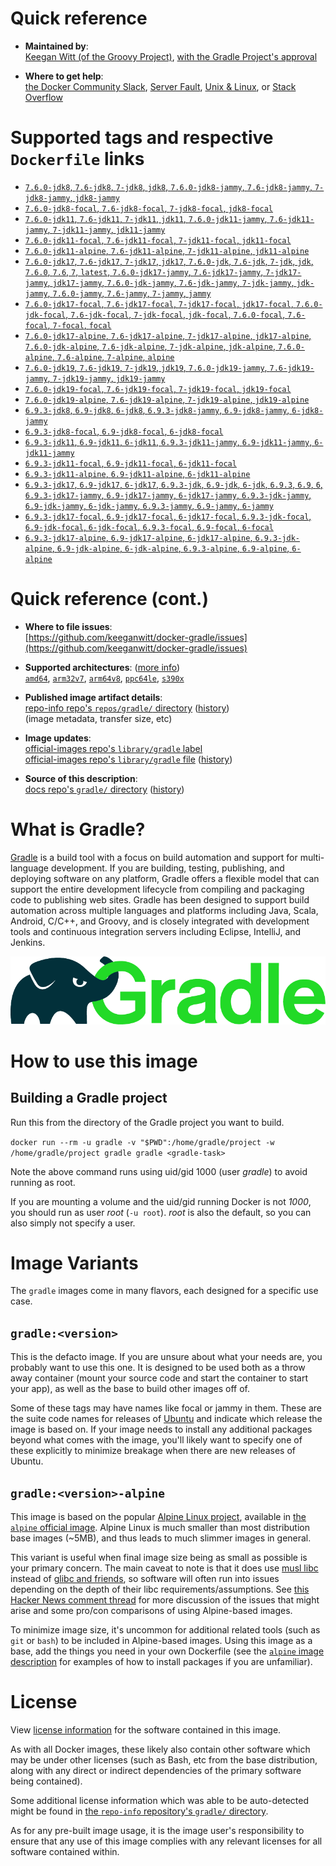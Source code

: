<!--

********************************************************************************

WARNING:

    DO NOT EDIT "gradle/README.md"

    IT IS AUTO-GENERATED

    (from the other files in "gradle/" combined with a set of templates)

********************************************************************************

-->

# Quick reference

-	**Maintained by**:  
	[Keegan Witt (of the Groovy Project)](https://github.com/keeganwitt/docker-gradle), [with the Gradle Project's approval](https://discuss.gradle.org/t/official-docker-images/21159/8)

-	**Where to get help**:  
	[the Docker Community Slack](https://dockr.ly/comm-slack), [Server Fault](https://serverfault.com/help/on-topic), [Unix & Linux](https://unix.stackexchange.com/help/on-topic), or [Stack Overflow](https://stackoverflow.com/help/on-topic)

# Supported tags and respective `Dockerfile` links

-	[`7.6.0-jdk8`, `7.6-jdk8`, `7-jdk8`, `jdk8`, `7.6.0-jdk8-jammy`, `7.6-jdk8-jammy`, `7-jdk8-jammy`, `jdk8-jammy`](https://github.com/keeganwitt/docker-gradle/blob/24b8697d05b77df7eaacdbb20b8f9cc023d659fc/jdk8/Dockerfile)
-	[`7.6.0-jdk8-focal`, `7.6-jdk8-focal`, `7-jdk8-focal`, `jdk8-focal`](https://github.com/keeganwitt/docker-gradle/blob/24b8697d05b77df7eaacdbb20b8f9cc023d659fc/jdk8-focal/Dockerfile)
-	[`7.6.0-jdk11`, `7.6-jdk11`, `7-jdk11`, `jdk11`, `7.6.0-jdk11-jammy`, `7.6-jdk11-jammy`, `7-jdk11-jammy`, `jdk11-jammy`](https://github.com/keeganwitt/docker-gradle/blob/24b8697d05b77df7eaacdbb20b8f9cc023d659fc/jdk11/Dockerfile)
-	[`7.6.0-jdk11-focal`, `7.6-jdk11-focal`, `7-jdk11-focal`, `jdk11-focal`](https://github.com/keeganwitt/docker-gradle/blob/24b8697d05b77df7eaacdbb20b8f9cc023d659fc/jdk11-focal/Dockerfile)
-	[`7.6.0-jdk11-alpine`, `7.6-jdk11-alpine`, `7-jdk11-alpine`, `jdk11-alpine`](https://github.com/keeganwitt/docker-gradle/blob/24b8697d05b77df7eaacdbb20b8f9cc023d659fc/jdk11-alpine/Dockerfile)
-	[`7.6.0-jdk17`, `7.6-jdk17`, `7-jdk17`, `jdk17`, `7.6.0-jdk`, `7.6-jdk`, `7-jdk`, `jdk`, `7.6.0`, `7.6`, `7`, `latest`, `7.6.0-jdk17-jammy`, `7.6-jdk17-jammy`, `7-jdk17-jammy`, `jdk17-jammy`, `7.6.0-jdk-jammy`, `7.6-jdk-jammy`, `7-jdk-jammy`, `jdk-jammy`, `7.6.0-jammy`, `7.6-jammy`, `7-jammy`, `jammy`](https://github.com/keeganwitt/docker-gradle/blob/24b8697d05b77df7eaacdbb20b8f9cc023d659fc/jdk17/Dockerfile)
-	[`7.6.0-jdk17-focal`, `7.6-jdk17-focal`, `7-jdk17-focal`, `jdk17-focal`, `7.6.0-jdk-focal`, `7.6-jdk-focal`, `7-jdk-focal`, `jdk-focal`, `7.6.0-focal`, `7.6-focal`, `7-focal`, `focal`](https://github.com/keeganwitt/docker-gradle/blob/24b8697d05b77df7eaacdbb20b8f9cc023d659fc/jdk17-focal/Dockerfile)
-	[`7.6.0-jdk17-alpine`, `7.6-jdk17-alpine`, `7-jdk17-alpine`, `jdk17-alpine`, `7.6.0-jdk-alpine`, `7.6-jdk-alpine`, `7-jdk-alpine`, `jdk-alpine`, `7.6.0-alpine`, `7.6-alpine`, `7-alpine`, `alpine`](https://github.com/keeganwitt/docker-gradle/blob/24b8697d05b77df7eaacdbb20b8f9cc023d659fc/jdk17-alpine/Dockerfile)
-	[`7.6.0-jdk19`, `7.6-jdk19`, `7-jdk19`, `jdk19`, `7.6.0-jdk19-jammy`, `7.6-jdk19-jammy`, `7-jdk19-jammy`, `jdk19-jammy`](https://github.com/keeganwitt/docker-gradle/blob/24b8697d05b77df7eaacdbb20b8f9cc023d659fc/jdk19/Dockerfile)
-	[`7.6.0-jdk19-focal`, `7.6-jdk19-focal`, `7-jdk19-focal`, `jdk19-focal`](https://github.com/keeganwitt/docker-gradle/blob/24b8697d05b77df7eaacdbb20b8f9cc023d659fc/jdk19-focal/Dockerfile)
-	[`7.6.0-jdk19-alpine`, `7.6-jdk19-alpine`, `7-jdk19-alpine`, `jdk19-alpine`](https://github.com/keeganwitt/docker-gradle/blob/24b8697d05b77df7eaacdbb20b8f9cc023d659fc/jdk19-alpine/Dockerfile)
-	[`6.9.3-jdk8`, `6.9-jdk8`, `6-jdk8`, `6.9.3-jdk8-jammy`, `6.9-jdk8-jammy`, `6-jdk8-jammy`](https://github.com/keeganwitt/docker-gradle/blob/3cf51c6d6c509c0df464a34856be4d1bc49fddf8/jdk8/Dockerfile)
-	[`6.9.3-jdk8-focal`, `6.9-jdk8-focal`, `6-jdk8-focal`](https://github.com/keeganwitt/docker-gradle/blob/3cf51c6d6c509c0df464a34856be4d1bc49fddf8/jdk8-focal/Dockerfile)
-	[`6.9.3-jdk11`, `6.9-jdk11`, `6-jdk11`, `6.9.3-jdk11-jammy`, `6.9-jdk11-jammy`, `6-jdk11-jammy`](https://github.com/keeganwitt/docker-gradle/blob/3cf51c6d6c509c0df464a34856be4d1bc49fddf8/jdk11/Dockerfile)
-	[`6.9.3-jdk11-focal`, `6.9-jdk11-focal`, `6-jdk11-focal`](https://github.com/keeganwitt/docker-gradle/blob/3cf51c6d6c509c0df464a34856be4d1bc49fddf8/jdk11-focal/Dockerfile)
-	[`6.9.3-jdk11-alpine`, `6.9-jdk11-alpine`, `6-jdk11-alpine`](https://github.com/keeganwitt/docker-gradle/blob/3cf51c6d6c509c0df464a34856be4d1bc49fddf8/jdk11-alpine/Dockerfile)
-	[`6.9.3-jdk17`, `6.9-jdk17`, `6-jdk17`, `6.9.3-jdk`, `6.9-jdk`, `6-jdk`, `6.9.3`, `6.9`, `6`, `6.9.3-jdk17-jammy`, `6.9-jdk17-jammy`, `6-jdk17-jammy`, `6.9.3-jdk-jammy`, `6.9-jdk-jammy`, `6-jdk-jammy`, `6.9.3-jammy`, `6.9-jammy`, `6-jammy`](https://github.com/keeganwitt/docker-gradle/blob/3cf51c6d6c509c0df464a34856be4d1bc49fddf8/jdk17/Dockerfile)
-	[`6.9.3-jdk17-focal`, `6.9-jdk17-focal`, `6-jdk17-focal`, `6.9.3-jdk-focal`, `6.9-jdk-focal`, `6-jdk-focal`, `6.9.3-focal`, `6.9-focal`, `6-focal`](https://github.com/keeganwitt/docker-gradle/blob/3cf51c6d6c509c0df464a34856be4d1bc49fddf8/jdk17-focal/Dockerfile)
-	[`6.9.3-jdk17-alpine`, `6.9-jdk17-alpine`, `6-jdk17-alpine`, `6.9.3-jdk-alpine`, `6.9-jdk-alpine`, `6-jdk-alpine`, `6.9.3-alpine`, `6.9-alpine`, `6-alpine`](https://github.com/keeganwitt/docker-gradle/blob/3cf51c6d6c509c0df464a34856be4d1bc49fddf8/jdk17-alpine/Dockerfile)

# Quick reference (cont.)

-	**Where to file issues**:  
	[https://github.com/keeganwitt/docker-gradle/issues](https://github.com/keeganwitt/docker-gradle/issues)

-	**Supported architectures**: ([more info](https://github.com/docker-library/official-images#architectures-other-than-amd64))  
	[`amd64`](https://hub.docker.com/r/amd64/gradle/), [`arm32v7`](https://hub.docker.com/r/arm32v7/gradle/), [`arm64v8`](https://hub.docker.com/r/arm64v8/gradle/), [`ppc64le`](https://hub.docker.com/r/ppc64le/gradle/), [`s390x`](https://hub.docker.com/r/s390x/gradle/)

-	**Published image artifact details**:  
	[repo-info repo's `repos/gradle/` directory](https://github.com/docker-library/repo-info/blob/master/repos/gradle) ([history](https://github.com/docker-library/repo-info/commits/master/repos/gradle))  
	(image metadata, transfer size, etc)

-	**Image updates**:  
	[official-images repo's `library/gradle` label](https://github.com/docker-library/official-images/issues?q=label%3Alibrary%2Fgradle)  
	[official-images repo's `library/gradle` file](https://github.com/docker-library/official-images/blob/master/library/gradle) ([history](https://github.com/docker-library/official-images/commits/master/library/gradle))

-	**Source of this description**:  
	[docs repo's `gradle/` directory](https://github.com/docker-library/docs/tree/master/gradle) ([history](https://github.com/docker-library/docs/commits/master/gradle))

# What is Gradle?

[Gradle](https://gradle.org/) is a build tool with a focus on build automation and support for multi-language development. If you are building, testing, publishing, and deploying software on any platform, Gradle offers a flexible model that can support the entire development lifecycle from compiling and packaging code to publishing web sites. Gradle has been designed to support build automation across multiple languages and platforms including Java, Scala, Android, C/C++, and Groovy, and is closely integrated with development tools and continuous integration servers including Eclipse, IntelliJ, and Jenkins.

![logo](https://raw.githubusercontent.com/docker-library/docs/c3d3ca6beed000f9ba6eabc98f3399158f520256/gradle/logo.png)

# How to use this image

## Building a Gradle project

Run this from the directory of the Gradle project you want to build.

`docker run --rm -u gradle -v "$PWD":/home/gradle/project -w /home/gradle/project gradle gradle <gradle-task>`

Note the above command runs using uid/gid 1000 (user *gradle*) to avoid running as root.

If you are mounting a volume and the uid/gid running Docker is not *1000*, you should run as user *root* (`-u root`). *root* is also the default, so you can also simply not specify a user.

# Image Variants

The `gradle` images come in many flavors, each designed for a specific use case.

## `gradle:<version>`

This is the defacto image. If you are unsure about what your needs are, you probably want to use this one. It is designed to be used both as a throw away container (mount your source code and start the container to start your app), as well as the base to build other images off of.

Some of these tags may have names like focal or jammy in them. These are the suite code names for releases of [Ubuntu](https://wiki.ubuntu.com/Releases) and indicate which release the image is based on. If your image needs to install any additional packages beyond what comes with the image, you'll likely want to specify one of these explicitly to minimize breakage when there are new releases of Ubuntu.

## `gradle:<version>-alpine`

This image is based on the popular [Alpine Linux project](https://alpinelinux.org), available in [the `alpine` official image](https://hub.docker.com/_/alpine). Alpine Linux is much smaller than most distribution base images (~5MB), and thus leads to much slimmer images in general.

This variant is useful when final image size being as small as possible is your primary concern. The main caveat to note is that it does use [musl libc](https://musl.libc.org) instead of [glibc and friends](https://www.etalabs.net/compare_libcs.html), so software will often run into issues depending on the depth of their libc requirements/assumptions. See [this Hacker News comment thread](https://news.ycombinator.com/item?id=10782897) for more discussion of the issues that might arise and some pro/con comparisons of using Alpine-based images.

To minimize image size, it's uncommon for additional related tools (such as `git` or `bash`) to be included in Alpine-based images. Using this image as a base, add the things you need in your own Dockerfile (see the [`alpine` image description](https://hub.docker.com/_/alpine/) for examples of how to install packages if you are unfamiliar).

# License

View [license information](https://gradle.org/license/) for the software contained in this image.

As with all Docker images, these likely also contain other software which may be under other licenses (such as Bash, etc from the base distribution, along with any direct or indirect dependencies of the primary software being contained).

Some additional license information which was able to be auto-detected might be found in [the `repo-info` repository's `gradle/` directory](https://github.com/docker-library/repo-info/tree/master/repos/gradle).

As for any pre-built image usage, it is the image user's responsibility to ensure that any use of this image complies with any relevant licenses for all software contained within.
